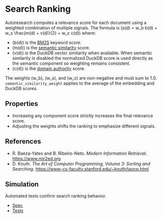 # Search Ranking

Autoresearch computes a relevance score for each document using a weighted
combination of multiple signals. The formula is
\(s(d) = w_b b(d) + w_s \frac{m(d) + v(d)}{2} + w_c c(d)\) where:

- \(b(d)\) is the [BM25](bm25.md) keyword score.
- \(m(d)\) is the [semantic similarity](semantic_similarity.md) score.
- \(v(d)\) is the DuckDB vector similarity when available. When semantic
  similarity is disabled the normalized DuckDB score is used directly as the
  semantic component so weighting remains consistent.
- \(c(d)\) is the [domain authority](source_credibility.md) score.

The weights \(w_b\), \(w_s\), and \(w_c\) are non-negative and must sum to
1.0. `semantic_similarity_weight` applies to the average of the embedding and
DuckDB scores.

## Properties

- Increasing any component score strictly increases the final relevance score.
- Adjusting the weights shifts the ranking to emphasize different signals.

## References

- R. Baeza-Yates and B. Ribeiro-Neto. *Modern Information Retrieval*.
  https://www.mir2ed.org
- D. Knuth. *The Art of Computer Programming, Volume 3: Sorting and
  Searching*. https://www-cs-faculty.stanford.edu/~knuth/taocp.html

## Simulation

Automated tests confirm search ranking behavior.

- [Spec](../specs/search.md)
- [Tests](../../tests/integration/test_search_ranking_convergence.py)
